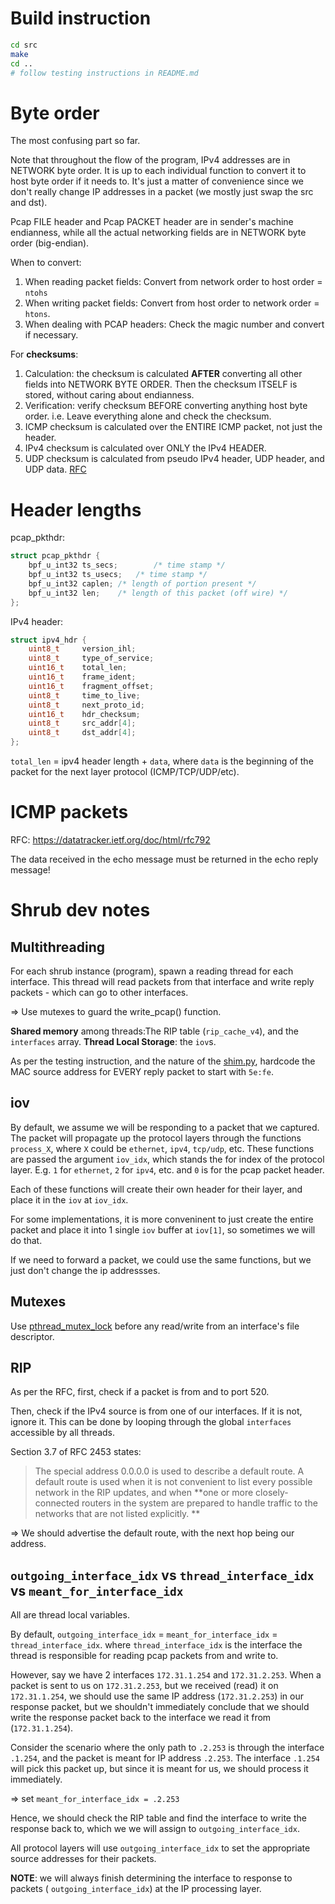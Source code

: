 # Build instruction
```bash
cd src
make
cd ..
# follow testing instructions in README.md
```


# Byte order

The most confusing part so far.

Note that throughout the flow of the program, IPv4 addresses are in NETWORK byte order. It is up to each individual function to convert it to host byte order if it needs to. It's just a matter of convenience since we don't really change IP addresses in a packet (we mostly just swap the src and dst).

Pcap FILE header and Pcap PACKET header are in sender's machine endianness, while all the actual networking fields are in NETWORK byte order (big-endian).


When to convert:

1. When reading packet fields: Convert from network order to host order = `ntohs`
2. When writing packet fields: Convert from host order to network order = `htons`.
3. When dealing with PCAP headers: Check the magic number and convert if necessary.

For **checksums**: 

1. Calculation: the checksum is calculated **AFTER** converting all other fields into NETWORK BYTE ORDER. Then the checksum ITSELF is stored, without caring about endianness. 
2. Verification: verify checksum BEFORE converting anything host byte order. i.e. Leave everything alone and check the checksum.
3. ICMP checksum is calculated over the ENTIRE ICMP packet, not just the header.
4. IPv4 checksum is calculated over ONLY the IPv4 HEADER.
5. UDP checksum is calculated from pseudo IPv4 header, UDP header, and UDP data. [RFC](https://www.ietf.org/rfc/rfc768.txt)

# Header lengths

pcap_pkthdr:
```C
struct pcap_pkthdr {
	bpf_u_int32 ts_secs;		/* time stamp */
	bpf_u_int32 ts_usecs;	/* time stamp */
	bpf_u_int32 caplen;	/* length of portion present */
	bpf_u_int32 len;	/* length of this packet (off wire) */
};
```

IPv4 header: 
```C
struct ipv4_hdr {
    uint8_t 	version_ihl;    
    uint8_t 	type_of_service;
    uint16_t 	total_len; 
    uint16_t 	frame_ident;
    uint16_t 	fragment_offset;
    uint8_t 	time_to_live;
    uint8_t 	next_proto_id;
    uint16_t 	hdr_checksum;
    uint8_t 	src_addr[4];
    uint8_t 	dst_addr[4];
};
```

`total_len` = ipv4 header length + `data`, where `data` is the beginning of the packet for the next layer protocol (ICMP/TCP/UDP/etc).

# ICMP packets

RFC: https://datatracker.ietf.org/doc/html/rfc792

The data received in the echo message must be returned in the echo reply message!


# Shrub dev notes

## Multithreading 

For each shrub instance (program), spawn a reading thread for each interface. This thread will read packets from that interface and write reply packets - which can go to other interfaces. 

=> Use mutexes to guard the write_pcap() function.

**Shared memory** among threads:The RIP table (`rip_cache_v4`), and the `interfaces` array.
**Thread Local Storage**: the `iov`s.

As per the testing instruction, and the nature of the [shim.py](./shim.py), hardcode the MAC source address for EVERY reply packet to start with `5e:fe`.

## iov

By default, we assume we will be responding to a packet that we captured. The packet will propagate up the protocol layers through the functions `process_X`, where `X` could be `ethernet`, `ipv4`, `tcp/udp`, etc. These functions are passed the argument `iov_idx`, which stands the for index of the protocol layer. E.g. `1` for `ethernet`, `2` for `ipv4`, etc. and `0` is for the pcap packet header.

Each of these functions will create their own header for their layer, and place it in the `iov` at `iov_idx`.

For some implementations, it is more conveninent to just create the entire packet and place it into 1 single `iov` buffer at `iov[1]`, so sometimes we will do that.

If we need to forward a packet, we could use the same functions, but we just don't change the ip addressses. 

## Mutexes

Use [pthread_mutex_lock](https://stackoverflow.com/a/40880980) before any read/write from an interface's file descriptor.

## RIP
As per the RFC, first, check if a packet is from and to port 520.

Then, check if the IPv4 source is from one of our interfaces. If it is not, ignore it. This can be done by looping through the global `interfaces` accessible by all threads.

Section 3.7 of RFC 2453 states:

> The special address 0.0.0.0 is used to describe a default route.  A default route is used when it is not convenient to list every possible network in the RIP updates, and when **one or more closely- connected routers in the system are prepared to handle traffic to the networks that are not listed explicitly. **

=> We should advertise the default route, with the next hop being our address.

## `outgoing_interface_idx` vs `thread_interface_idx` vs `meant_for_interface_idx`

All are thread local variables.

By default, `outgoing_interface_idx` = `meant_for_interface_idx` = `thread_interface_idx`.
where `thread_interface_idx` is the interface the thread is responsible for reading pcap packets from and write to.

However, say we have 2 interfaces `172.31.1.254` and `172.31.2.253`. When a packet is sent to us on `172.31.2.253`, but we received (read) it on `172.31.1.254`, we should use the same IP address (`172.31.2.253`) in our response packet, but we shouldn't immediately conclude that we should write the response packet back to the interface we read it from (`172.31.1.254`).

Consider the scenario where the only path to `.2.253` is through the interface `.1.254`, and the packet is meant for IP address `.2.253`. The interface `.1.254` will pick this packet up, but since it is meant for us, we should process it immediately. 

=> set `meant_for_interface_idx = .2.253`

Hence, we should check the RIP table and find the interface to write the response back to, which we we will assign to `outgoing_interface_idx`.

All protocol layers will use `outgoing_interface_idx` to set the appropriate source addresses for their packets.

**NOTE**: we will always finish determining the interface to response to packets ( `outgoing_interface_idx`) at the IP processing layer.


